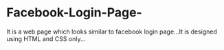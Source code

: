 # Facebook-Login-Page-
It is a  web page which looks similar to facebook login page...It is designed using HTML and CSS only...

